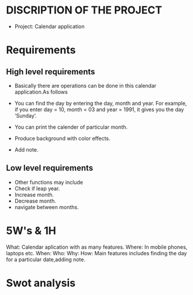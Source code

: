 # DISCRIPTION OF THE PROJECT

* Project: Calendar application

# Requirements
## High level requirements

* Basically there are operations can be done in this calendar application.As follows

* You can find the day by entering the day, month and year. For example, if you enter day = 10, month = 03 and year = 1991, it gives you the day ‘Sunday’.
* You can print the calender of particular month.
* Produce background with color effects.
* Add note.


## Low level requirements

* Other functions may include
* Check if leap year.
* Increase month.
* Decrease month.
* navigate between months.

# 5W's & 1H

 What: Calendar aplication with as many features.
 Where: In mobile phones, laptops etc.
 When:
 Who:
 Why:
 How: Main features includes finding the day for a particular date,adding note.

# Swot analysis

